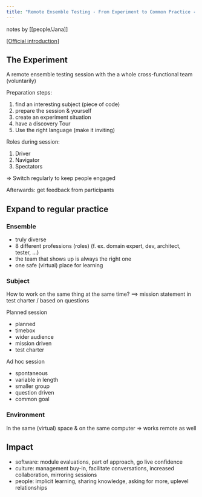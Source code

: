 ```yaml
---
title: "Remote Ensemble Testing - From Experiment to Common Practice - Andrea Jensen"
---
```


notes by [[people/Jana]]

[[Official introduction]](https://conference.eurostarsoftwaretesting.com/event/2022/remote-ensemble-testing-from-experiment-to-common-practice/)

## The Experiment

A remote ensemble testing session with the a whole cross-functional team (voluntarily)

Preparation steps:
1. find an interesting subject (piece of code)
2. prepare the session & yourself
3. create an experiment situation
4. have a discovery Tour
5. Use the right language (make it inviting)

Roles during session:
1. Driver
2. Navigator
3. Spectators

=> Switch regularly to keep people engaged

Afterwards:
get feedback from participants

## Expand to regular practice
### Ensemble
- truly diverse
- 8 different professions (roles) (f. ex. domain expert, dev, architect, tester, ...)
- the team that shows up is always the right one
- one safe (virtual) place for learning 

### Subject
How to work on the same thing at the same time? 
==> mission statement in test charter / based on questions

Planned session
- planned
- timebox
- wider audience
- mission driven
- test charter

Ad hoc session
- spontaneous
- variable in length
- smaller group
- question driven
- common goal

### Environment
In the same (virtual) space & on the same computer => works remote as well

## Impact
- software: module evaluations, part of approach, go live confidence
- culture: management buy-in, facilitate conversations, increased collaboration, mirroring sessions
- people: implicit learning, sharing knowledge, asking for more, uplevel relationships